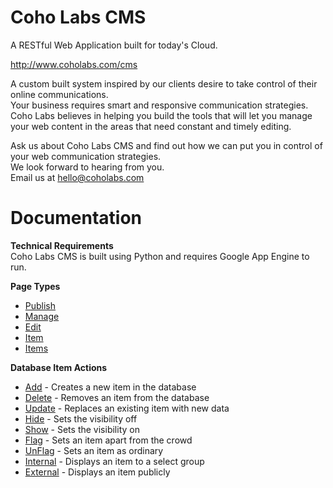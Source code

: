Coho Labs CMS
============

<p>A RESTful Web Application built for today's Cloud.</p>
<p><a href="http://www.coholabs.com/cms" target="_blank">http://www.coholabs.com/cms</a></p>
<p>A custom built system inspired by our clients desire to take control of their online communications.
<br />Your business requires smart and responsive communication strategies. Coho Labs believes in helping you build the tools that will let you manage your web content in the areas that need constant and timely editing.</p>

<p>Ask us about Coho Labs CMS and find out how we can put you in control of your web communication strategies.
<br />We look forward to hearing from you.
<br />Email us at <a href="mailto:hello@coholabs.com">hello@coholabs.com</a></p>

Documentation
============

<p><b>Technical Requirements</b>
<br />Coho Labs CMS is built using Python and requires Google App Engine to run.</p>

<p><b>Page Types</b><ul>
    <li><a href="http://www.coholabs.com/cms/docs/publish" target="_blank">Publish</a></li>
    <li><a href="http://www.coholabs.com/cms/docs/manage" target="_blank">Manage</a></li>
    <li><a href="http://www.coholabs.com/cms/docs/edit" target="_blank">Edit</a></li>
    <li><a href="http://www.coholabs.com/cms/docs/item" target="_blank">Item</a></li>
    <li><a href="http://www.coholabs.com/cms/docs/items" target="_blank">Items</a></li>
</ul></p>
<p><b>Database Item Actions</b><ul>
    <li id="docsNav-add"><a href="http://www.coholabs.com/cms/docs/add" target="_blank">Add</a> - Creates a new item in the database</li>
    <li id="docsNav-delete"><a href="http://www.coholabs.com/cms/docs/delete" target="_blank">Delete</a> - Removes an item from the database</li>
    <li id="docsNav-update"><a href="http://www.coholabs.com/cms/docs/update" target="_blank">Update</a> - Replaces an existing item with new data</li>
    <li id="docsNav-hide"><a href="http://www.coholabs.com/cms/docs/hide" target="_blank">Hide</a> - Sets the visibility off</li>
    <li id="docsNav-show"><a href="http://www.coholabs.com/cms/docs/show" target="_blank">Show</a> - Sets the visibility on</li>
    <li id="docsNav-flag"><a href="http://www.coholabs.com/cms/docs/flag" target="_blank">Flag</a> - Sets an item apart from the crowd</li>
    <li id="docsNav-unflag"><a href="http://www.coholabs.com/cms/docs/unflag" target="_blank">UnFlag</a> - Sets an item as ordinary</li>
    <li id="docsNav-internal"><a href="http://www.coholabs.com/cms/docs/internal" target="_blank">Internal</a> - Displays an item to a select group</li>
    <li id="docsNav-external"><a href="http://www.coholabs.com/cms/docs/external" target="_blank">External</a> - Displays an item publicly</li>
  </ul>
 </p>
